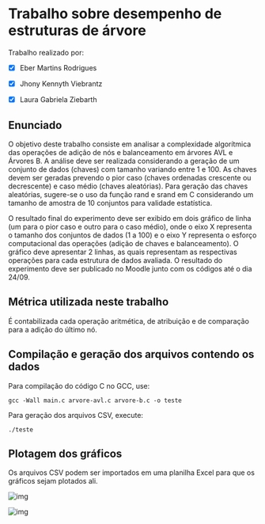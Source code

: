 # Trabalho sobre desempenho de estruturas de árvore

Trabalho realizado por:

- [x] Eber Martins Rodrigues

- [x] Jhony Kennyth Viebrantz

- [x] Laura Gabriela Ziebarth

## Enunciado

O objetivo deste trabalho consiste em analisar a complexidade algorítmica das operações de adição de nós e balanceamento em árvores AVL e Árvores B. A análise deve ser realizada considerando a geração de um conjunto de dados (chaves) com tamanho variando entre 1 e 100. As chaves devem ser geradas prevendo o pior caso (chaves ordenadas crescente ou decrescente) e caso médio (chaves aleatórias). Para geração das chaves aleatórias, sugere-se o uso da função rand e srand em C considerando um tamanho de amostra de 10 conjuntos para validade estatística.

O resultado final do experimento deve ser exibido em dois gráfico de linha (um para o pior caso e outro para o caso médio), onde o eixo X representa o tamanho dos conjuntos de dados (1 a 100) e o eixo Y representa o esforço computacional das operações (adição de chaves e balanceamento). O gráfico deve apresentar 2 linhas, as quais representam as respectivas operações para cada estrutura de dados avaliada. O resultado do experimento deve ser publicado no Moodle junto com os códigos até o dia 24/09.

## Métrica utilizada neste trabalho

É contabilizada cada operação aritmética, de atribuição e de comparação para a adição do último nó.

## Compilação e geração dos arquivos contendo os dados

Para compilação do código C no GCC, use:

 ```gcc -Wall main.c arvore-avl.c arvore-b.c -o teste```

Para geração dos arquivos CSV, execute:

 ```./teste```

## Plotagem dos gráficos

Os arquivos CSV podem ser importados em uma planilha Excel para que os gráficos sejam plotados ali.

![img](moderado.png)

![img](pior.png)